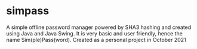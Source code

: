 # simpass
 A simple offline password manager powered by SHA3 hashing and created using Java and Java Swing.
 It is very basic and user friendly, hence the name Sim(ple)Pass(word).
 Created as a personal project in October 2021
